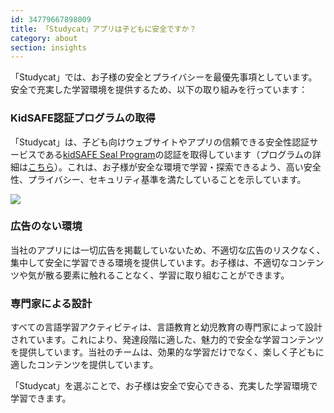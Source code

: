 ```yaml
---
id: 34779667898009
title: 「Studycat」アプリは子どもに安全ですか？
category: about
section: insights
---
```

「Studycat」では、お子様の安全とプライバシーを最優先事項としています。安全で充実した学習環境を提供するため、以下の取り組みを行っています：

### KidSAFE認証プログラムの取得

「Studycat」は、子ども向けウェブサイトやアプリの信頼できる安全性認証サービスである[kidSAFE Seal Program](https://www.kidsafeseal.com/certifiedproducts/studycat_fun_appseries.html)の認証を取得しています（プログラムの詳細は[こちら](https://www.kidsafeseal.com/aboutourprogram.html)）。これは、お子様が安全な環境で学習・探索できるよう、高い安全性、プライバシー、セキュリティ基準を満たしていることを示しています。

![](https://help.studycat.com/hc/article_attachments/34779667893401)

### 広告のない環境

当社のアプリには一切広告を掲載していないため、不適切な広告のリスクなく、集中して安全に学習できる環境を提供しています。お子様は、不適切なコンテンツや気が散る要素に触れることなく、学習に取り組むことができます。

### 専門家による設計

すべての言語学習アクティビティは、言語教育と幼児教育の専門家によって設計されています。これにより、発達段階に適した、魅力的で安全な学習コンテンツを提供しています。当社のチームは、効果的な学習だけでなく、楽しく子どもに適したコンテンツを提供しています。

「Studycat」を選ぶことで、お子様は安全で安心できる、充実した学習環境で学習できます。

